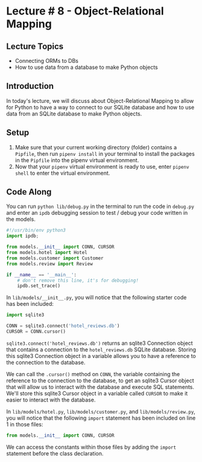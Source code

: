 # Lecture # 8 - Object-Relational Mapping

## Lecture Topics

- Connecting ORMs to DBs
- How to use data from a database to make Python objects

## Introduction

In today's lecture, we will discuss about Object-Relational Mapping to allow for Python to have a way to connect to our SQLite database and how to use data from an SQLite database to make Python objects.

## Setup

1. Make sure that your current working directory (folder) contains a `Pipfile`, then run `pipenv install` in your terminal to install the packages in the `Pipfile` into the pipenv virtual environment.
2. Now that your `pipenv` virtual environment is ready to use, enter `pipenv shell` to enter the virtual environment.

## Code Along

You can run `python lib/debug.py` in the terminal to run the code in `debug.py` and enter an `ipdb` debugging session to test / debug your code written in the models.

```py
#!/usr/bin/env python3
import ipdb;

from models.__init__ import CONN, CURSOR
from models.hotel import Hotel
from models.customer import Customer
from models.review import Review

if __name__ == '__main__':
    # don't remove this line, it's for debugging!
    ipdb.set_trace()
```

In `lib/models/__init__.py`, you will notice that the following starter code has been included:

```py
import sqlite3

CONN = sqlite3.connect('hotel_reviews.db')
CURSOR = CONN.cursor()
```

`sqlite3.connect('hotel_reviews.db')` returns an sqlite3 Connection object that contains a connection to the `hotel_reviews.db` SQLite database. Storing this sqlite3 Connection object in a variable allows you to have a reference to the connection to the database.

We can call the `.cursor()` method on `CONN`, the variable containing the reference to the connection to the database, to get an sqlite3 Cursor object that will allow us to interact with the database and execute SQL statements. We'll store this sqlite3 Cursor object in a variable called `CURSOR` to make it easier to interact with the database.

In `lib/models/hotel.py`, `lib/models/customer.py`, and `lib/models/review.py`, you will notice that the following `import` statement has been included on line 1 in those files:

```py
from models.__init__ import CONN, CURSOR
```

We can access the constants within those files by adding the `import` statement before the class declaration.
